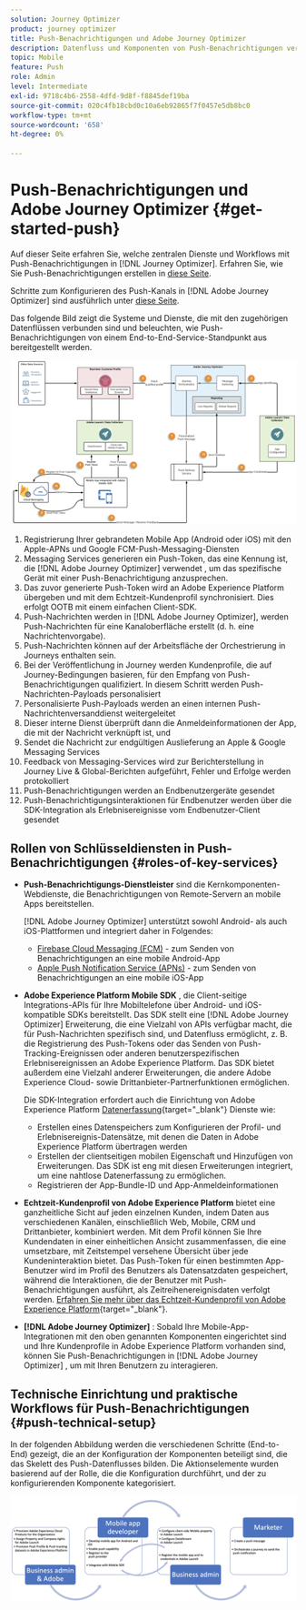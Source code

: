```yaml
---
solution: Journey Optimizer
product: journey optimizer
title: Push-Benachrichtigungen und Adobe Journey Optimizer
description: Datenfluss und Komponenten von Push-Benachrichtigungen verstehen
topic: Mobile
feature: Push
role: Admin
level: Intermediate
exl-id: 9718c4b6-2558-4dfd-9d8f-f8845def19ba
source-git-commit: 020c4fb18cbd0c10a6eb92865f7f0457e5db8bc0
workflow-type: tm+mt
source-wordcount: '658'
ht-degree: 0%

---
```


# Push-Benachrichtigungen und Adobe Journey Optimizer {#get-started-push}

Auf dieser Seite erfahren Sie, welche zentralen Dienste und Workflows mit Push-Benachrichtigungen in [!DNL Journey Optimizer]. Erfahren Sie, wie Sie Push-Benachrichtigungen erstellen in [diese Seite](create-push.md).

Schritte zum Konfigurieren des Push-Kanals in [!DNL Adobe Journey Optimizer] sind ausführlich unter [diese Seite](push-configuration.md).

Das folgende Bild zeigt die Systeme und Dienste, die mit den zugehörigen Datenflüssen verbunden sind und beleuchten, wie Push-Benachrichtigungen von einem End-to-End-Service-Standpunkt aus bereitgestellt werden.

![](assets/push-flow.png)

1. Registrierung Ihrer gebrandeten Mobile App (Android oder iOS) mit den Apple-APNs und Google FCM-Push-Messaging-Diensten
1. Messaging Services generieren ein Push-Token, das eine Kennung ist, die [!DNL Adobe Journey Optimizer] verwendet , um das spezifische Gerät mit einer Push-Benachrichtigung anzusprechen.
1. Das zuvor generierte Push-Token wird an Adobe Experience Platform übergeben und mit dem Echtzeit-Kundenprofil synchronisiert. Dies erfolgt OOTB mit einem einfachen Client-SDK.
1. Push-Nachrichten werden in [!DNL Adobe Journey Optimizer], werden Push-Nachrichten für eine Kanaloberfläche erstellt (d. h. eine Nachrichtenvorgabe).
1. Push-Nachrichten können auf der Arbeitsfläche der Orchestrierung in Journeys enthalten sein.
1. Bei der Veröffentlichung in Journey werden Kundenprofile, die auf Journey-Bedingungen basieren, für den Empfang von Push-Benachrichtigungen qualifiziert. In diesem Schritt werden Push-Nachrichten-Payloads personalisiert
1. Personalisierte Push-Payloads werden an einen internen Push-Nachrichtenversanddienst weitergeleitet
1. Dieser interne Dienst überprüft dann die Anmeldeinformationen der App, die mit der Nachricht verknüpft ist, und
1. Sendet die Nachricht zur endgültigen Auslieferung an Apple &amp; Google Messaging Services
1. Feedback von Messaging-Services wird zur Berichterstellung in Journey Live &amp; Global-Berichten aufgeführt, Fehler und Erfolge werden protokolliert
1. Push-Benachrichtigungen werden an Endbenutzergeräte gesendet
1. Push-Benachrichtigungsinteraktionen für Endbenutzer werden über die SDK-Integration als Erlebnisereignisse vom Endbenutzer-Client gesendet

## Rollen von Schlüsseldiensten in Push-Benachrichtigungen {#roles-of-key-services}

* **Push-Benachrichtigungs-Dienstleister** sind die Kernkomponenten-Webdienste, die Benachrichtigungen von Remote-Servern an mobile Apps bereitstellen.

   [!DNL Adobe Journey Optimizer]  unterstützt sowohl Android- als auch iOS-Plattformen und integriert daher in Folgendes:
   * [Firebase Cloud Messaging (FCM)](https://firebase.google.com/docs/cloud-messaging) - zum Senden von Benachrichtigungen an eine mobile Android-App
   * [Apple Push Notification Service (APNs)](https://developer.apple.com/library/archive/documentation/NetworkingInternet/Conceptual/RemoteNotificationsPG/APNSOverview.html) - zum Senden von Benachrichtigungen an eine mobile iOS-App

* **Adobe Experience Platform Mobile SDK** , die Client-seitige Integrations-APIs für Ihre Mobiltelefone über Android- und iOS-kompatible SDKs bereitstellt. Das SDK stellt eine [!DNL Adobe Journey Optimizer] Erweiterung, die eine Vielzahl von APIs verfügbar macht, die für Push-Nachrichten spezifisch sind, und Datenfluss ermöglicht, z. B. die Registrierung des Push-Tokens oder das Senden von Push-Tracking-Ereignissen oder anderen benutzerspezifischen Erlebnisereignissen an Adobe Experience Platform. Das SDK bietet außerdem eine Vielzahl anderer Erweiterungen, die andere Adobe Experience Cloud- sowie Drittanbieter-Partnerfunktionen ermöglichen.

   Die SDK-Integration erfordert auch die Einrichtung von Adobe Experience Platform [Datenerfassung](https://experienceleague.adobe.com/docs/experience-platform/tags/home.html){target=&quot;_blank&quot;} Dienste wie:

   * Erstellen eines Datenspeichers zum Konfigurieren der Profil- und Erlebnisereignis-Datensätze, mit denen die Daten in Adobe Experience Platform übertragen werden
   * Erstellen der clientseitigen mobilen Eigenschaft und Hinzufügen von Erweiterungen. Das SDK ist eng mit diesen Erweiterungen integriert, um eine nahtlose Datenerfassung zu ermöglichen.
   * Registrieren der App-Bundle-ID und App-Anmeldeinformationen

* **Echtzeit-Kundenprofil von Adobe Experience Platform**  bietet eine ganzheitliche Sicht auf jeden einzelnen Kunden, indem Daten aus verschiedenen Kanälen, einschließlich Web, Mobile, CRM und Drittanbieter, kombiniert werden. Mit dem Profil können Sie Ihre Kundendaten in einer einheitlichen Ansicht zusammenfassen, die eine umsetzbare, mit Zeitstempel versehene Übersicht über jede Kundeninteraktion bietet. Das Push-Token für einen bestimmten App-Benutzer wird im Profil des Benutzers als Datensatzdaten gespeichert, während die Interaktionen, die der Benutzer mit Push-Benachrichtigungen ausführt, als Zeitreihenereignisdaten verfolgt werden. [Erfahren Sie mehr über das Echtzeit-Kundenprofil von Adobe Experience Platform](https://experienceleague.adobe.com/docs/experience-platform/profile/home.html){target=&quot;_blank&quot;}.

* **[!DNL Adobe Journey Optimizer]** : Sobald Ihre Mobile-App-Integrationen mit den oben genannten Komponenten eingerichtet sind und Ihre Kundenprofile in Adobe Experience Platform vorhanden sind, können Sie Push-Benachrichtigungen in [!DNL Adobe Journey Optimizer] , um mit Ihren Benutzern zu interagieren.

## Technische Einrichtung und praktische Workflows für Push-Benachrichtigungen {#push-technical-setup}

In der folgenden Abbildung werden die verschiedenen Schritte (End-to-End) gezeigt, die an der Konfiguration der Komponenten beteiligt sind, die das Skelett des Push-Datenflusses bilden. Die Aktionselemente wurden basierend auf der Rolle, die die Konfiguration durchführt, und der zu konfigurierenden Komponente kategorisiert.

![](assets/user-flow.png)
